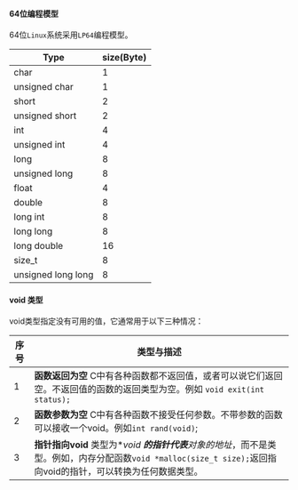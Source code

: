 #### 64位编程模型

64位`Linux`系统采用`LP64`编程模型。

| Type               | size(Byte) |
| ------------------ | ---------- |
| char               | 1          |
| unsigned char      | 1          |
| short              | 2          |
| unsigned short     | 2          |
| int                | 4          |
| unsigned int       | 4          |
| long               | 8          |
| unsigned long      | 8          |
| float              | 4          |
| double             | 8          |
| long int           | 8          |
| long long          | 8          |
| long double        | 16         |
| size_t             | 8          |
| unsigned long long | 8          |



#### void 类型

void类型指定没有可用的值，它通常用于以下三种情况：

| 序号 | 类型与描述                                                   |
| ---- | ------------------------------------------------------------ |
| 1    | **函数返回为空**                                                                                                          C中有各种函数都不返回值，或者可以说它们返回空。不返回值的函数的返回类型为空。例如 `void exit(int status);` |
| 2    | **函数参数为空**                                                                                                                    C中有各种函数不接受任何参数。不带参数的函数可以接收一个void。例如`int rand(void)`; |
| 3    | **指针指向void**                                                                                                                              类型为**void ***的指针代表**对象的地址**，而不是类型。例如，内存分配函数`void *malloc(size_t size);`返回指向void的指针，可以转换为任何数据类型。 |



